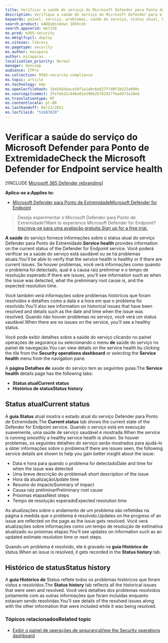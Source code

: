 ```yaml
---
title: Verificar a saúde do serviço do Microsoft Defender para Ponto de Extremidade
description: Verifique a saúde do serviço do Microsoft Defender para o Ponto de Extremidade, veja se o serviço está enfrentando problemas e revise os problemas anteriores que foram resolvidos.
keywords: painel, serviço, problemas, saúde do serviço, status atual, histórico de status, resumo do impacto, causa raiz preliminar, resolução, tempo de resolução, tempo de resolução esperado
search.product: eADQiWindows 10XVcnh
search.appverid: met150
ms.prod: m365-security
ms.mktglfcycl: deploy
ms.sitesec: library
ms.pagetype: security
ms.author: macapara
author: mjcaparas
localization_priority: Normal
manager: dansimp
audience: ITPro
ms.collection: M365-security-compliance
ms.topic: article
ms.technology: mde
ms.openlocfilehash: 1b4545daace5df1a1a9c6e827f7d8f1b522a690c
ms.sourcegitcommit: 3fe7eb32c8d6e01e190b2b782827fbadd73a18e6
ms.translationtype: MT
ms.contentlocale: pt-BR
ms.lasthandoff: 04/13/2021
ms.locfileid: "51687620"
---
```

# <a name="check-the-microsoft-defender-for-endpoint-service-health"></a><span data-ttu-id="50a4c-104">Verificar a saúde do serviço do Microsoft Defender para Ponto de Extremidade</span><span class="sxs-lookup"><span data-stu-id="50a4c-104">Check the Microsoft Defender for Endpoint service health</span></span>

[!INCLUDE [Microsoft 365 Defender rebranding](../../includes/microsoft-defender.md)]


<span data-ttu-id="50a4c-105">**Aplica-se a:**</span><span class="sxs-lookup"><span data-stu-id="50a4c-105">**Applies to:**</span></span>
- [<span data-ttu-id="50a4c-106">Microsoft Defender para Ponto de Extremidade</span><span class="sxs-lookup"><span data-stu-id="50a4c-106">Microsoft Defender for Endpoint</span></span>](https://go.microsoft.com/fwlink/?linkid=2154037)



><span data-ttu-id="50a4c-107">Deseja experimentar o Microsoft Defender para Ponto de Extremidade?</span><span class="sxs-lookup"><span data-stu-id="50a4c-107">Want to experience Microsoft Defender for Endpoint?</span></span> [<span data-ttu-id="50a4c-108">Inscreva-se para uma avaliação gratuita.</span><span class="sxs-lookup"><span data-stu-id="50a4c-108">Sign up for a free trial.</span></span>](https://www.microsoft.com/microsoft-365/windows/microsoft-defender-atp?ocid=docs-wdatp-servicestatus-abovefoldlink)

<span data-ttu-id="50a4c-109">**A saúde** do serviço fornece informações sobre o status atual do serviço Defender para Ponto de Extremidade.</span><span class="sxs-lookup"><span data-stu-id="50a4c-109">**Service health** provides information on the current status of the Defender for Endpoint service.</span></span> <span data-ttu-id="50a4c-110">Você poderá verificar se a saúde do serviço está saudável ou se há problemas atuais.</span><span class="sxs-lookup"><span data-stu-id="50a4c-110">You'll be able to verify that the service health is healthy or if there are current issues.</span></span> <span data-ttu-id="50a4c-111">Se houver problemas, você verá informações como quando o problema foi detectado, qual é a causa raiz preliminar e o tempo de resolução esperado.</span><span class="sxs-lookup"><span data-stu-id="50a4c-111">If there are issues, you'll see information such as when the issue was detected, what the preliminary root cause is, and the expected resolution time.</span></span>

<span data-ttu-id="50a4c-112">Você também verá informações sobre problemas históricos que foram resolvidos e detalhes como a data e a hora em que o problema foi resolvido.</span><span class="sxs-lookup"><span data-stu-id="50a4c-112">You'll also see information on historical issues that have been resolved and details such as the date and time when the issue was resolved.</span></span> <span data-ttu-id="50a4c-113">Quando não houver problemas no serviço, você verá um status saudável.</span><span class="sxs-lookup"><span data-stu-id="50a4c-113">When there are no issues on the service, you'll see a healthy status.</span></span>

<span data-ttu-id="50a4c-114">Você pode exibir detalhes sobre a saúde do  serviço clicando no painel operações de segurança ou selecionando o menu **de** saúde do serviço no painel de navegação.</span><span class="sxs-lookup"><span data-stu-id="50a4c-114">You can view details on the service health by clicking the tile from the **Security operations dashboard** or selecting the **Service health** menu from the navigation pane.</span></span>

<span data-ttu-id="50a4c-115">A **página Detalhes de** saúde do serviço tem as seguintes guias:</span><span class="sxs-lookup"><span data-stu-id="50a4c-115">The **Service health** details page has the following tabs:</span></span>

- <span data-ttu-id="50a4c-116">**Status atual**</span><span class="sxs-lookup"><span data-stu-id="50a4c-116">**Current status**</span></span>
- <span data-ttu-id="50a4c-117">**Histórico de status**</span><span class="sxs-lookup"><span data-stu-id="50a4c-117">**Status history**</span></span>

## <a name="current-status"></a><span data-ttu-id="50a4c-118">Status atual</span><span class="sxs-lookup"><span data-stu-id="50a4c-118">Current status</span></span>
<span data-ttu-id="50a4c-119">A **guia Status** atual mostra o estado atual do serviço Defender para Ponto de Extremidade.</span><span class="sxs-lookup"><span data-stu-id="50a4c-119">The **Current status** tab shows the current state of the Defender for Endpoint service.</span></span> <span data-ttu-id="50a4c-120">Quando o serviço está em execução suavemente, uma saúde de serviço saudável é mostrada.</span><span class="sxs-lookup"><span data-stu-id="50a4c-120">When the service is running smoothly a healthy service health is shown.</span></span> <span data-ttu-id="50a4c-121">Se houver problemas, os seguintes detalhes do serviço serão mostrados para ajudá-lo a obter informações sobre o problema:</span><span class="sxs-lookup"><span data-stu-id="50a4c-121">If there are issues seen, the following service details are shown to help you gain better insight about the issue:</span></span>

- <span data-ttu-id="50a4c-122">Data e hora para quando o problema foi detectado</span><span class="sxs-lookup"><span data-stu-id="50a4c-122">Date and time for when the issue was detected</span></span>
- <span data-ttu-id="50a4c-123">Uma breve descrição do problema</span><span class="sxs-lookup"><span data-stu-id="50a4c-123">A short description of the issue</span></span>
- <span data-ttu-id="50a4c-124">Hora da atualização</span><span class="sxs-lookup"><span data-stu-id="50a4c-124">Update time</span></span>
- <span data-ttu-id="50a4c-125">Resumo do impacto</span><span class="sxs-lookup"><span data-stu-id="50a4c-125">Summary of impact</span></span>
- <span data-ttu-id="50a4c-126">Causa raiz preliminar</span><span class="sxs-lookup"><span data-stu-id="50a4c-126">Preliminary root cause</span></span>
- <span data-ttu-id="50a4c-127">Próximas etapas</span><span class="sxs-lookup"><span data-stu-id="50a4c-127">Next steps</span></span>
- <span data-ttu-id="50a4c-128">Tempo de resolução esperado</span><span class="sxs-lookup"><span data-stu-id="50a4c-128">Expected resolution time</span></span>

<span data-ttu-id="50a4c-129">As atualizações sobre o andamento de um problema são refletidas na página à medida que o problema é resolvido.</span><span class="sxs-lookup"><span data-stu-id="50a4c-129">Updates on the progress of an issue are reflected on the page as the issue gets resolved.</span></span> <span data-ttu-id="50a4c-130">Você verá atualizações sobre informações como um tempo de resolução de estimativa atualizado ou próximas etapas.</span><span class="sxs-lookup"><span data-stu-id="50a4c-130">You'll see updates on information such as an updated estimate resolution time or next steps.</span></span>

<span data-ttu-id="50a4c-131">Quando um problema é resolvido, ele é gravado na **guia Histórico de** status.</span><span class="sxs-lookup"><span data-stu-id="50a4c-131">When an issue is resolved, it gets recorded in the **Status history** tab.</span></span>

## <a name="status-history"></a><span data-ttu-id="50a4c-132">Histórico de status</span><span class="sxs-lookup"><span data-stu-id="50a4c-132">Status history</span></span>
<span data-ttu-id="50a4c-133">A **guia Histórico de** Status reflete todos os problemas históricos que foram vistos e resolvidos.</span><span class="sxs-lookup"><span data-stu-id="50a4c-133">The **Status history** tab reflects all the historical issues that were seen and resolved.</span></span> <span data-ttu-id="50a4c-134">Você verá detalhes dos problemas resolvidos juntamente com as outras informações que foram incluídas enquanto estavam sendo resolvidas.</span><span class="sxs-lookup"><span data-stu-id="50a4c-134">You'll see details of the resolved issues along with the other information that were included while it was being resolved.</span></span>

### <a name="related-topic"></a><span data-ttu-id="50a4c-135">Tópicos relacionados</span><span class="sxs-lookup"><span data-stu-id="50a4c-135">Related topic</span></span>
- [<span data-ttu-id="50a4c-136">Exibir o painel de operações de segurança</span><span class="sxs-lookup"><span data-stu-id="50a4c-136">View the Security operations dashboard</span></span>](security-operations-dashboard.md)
